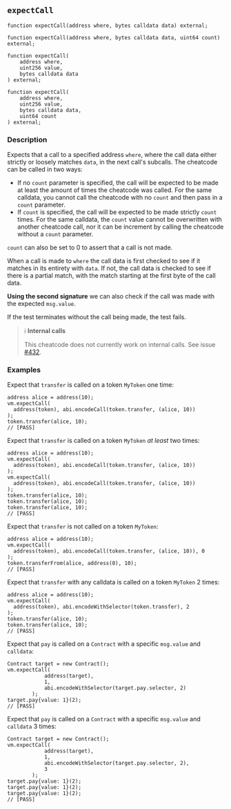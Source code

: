 ## `expectCall`

```solidity
function expectCall(address where, bytes calldata data) external;
```

```solidity
function expectCall(address where, bytes calldata data, uint64 count) external;
```

```solidity
function expectCall(
    address where,
    uint256 value,
    bytes calldata data
) external;
```

```solidity
function expectCall(
    address where,
    uint256 value,
    bytes calldata data,
    uint64 count
) external;
```

### Description

Expects that a call to a specified address `where`, where the call data either strictly or loosely matches `data`, in the next call's subcalls. The cheatcode can be called in two ways:

- If no `count` parameter is specified, the call will be expected to be made at least the amount of times the cheatcode was called. For the same calldata, you cannot call the cheatcode with no `count` and then pass in a `count` parameter.
- If `count` is specified, the call will be expected to be made strictly `count` times. For the same calldata, the `count` value cannot be overwritten with another cheatcode call, nor it can be increment by calling the cheatcode without a `count` parameter.

`count` can also be set to 0 to assert that a call is not made.

When a call is made to `where` the call data is first checked to see if it matches in its entirety with `data`. If not, the call data is checked to see if there is a partial match, with the match starting at the first byte of the call data.

**Using the second signature** we can also check if the call was made with the expected `msg.value`.

If the test terminates without the call being made, the test fails.

> ℹ️ **Internal calls**
>
> This cheatcode does not currently work on internal calls. See issue [#432](https://github.com/foundry-rs/foundry/issues/432).

### Examples

Expect that `transfer` is called on a token `MyToken` one time:

```solidity
address alice = address(10);
vm.expectCall(
  address(token), abi.encodeCall(token.transfer, (alice, 10))
);
token.transfer(alice, 10);
// [PASS]
```

Expect that `transfer` is called on a token `MyToken` *at least* two times:

```solidity
address alice = address(10);
vm.expectCall(
  address(token), abi.encodeCall(token.transfer, (alice, 10))
);
vm.expectCall(
  address(token), abi.encodeCall(token.transfer, (alice, 10))
);
token.transfer(alice, 10);
token.transfer(alice, 10);
token.transfer(alice, 10);
// [PASS]
```

Expect that `transfer` is not called on a token `MyToken`:

```solidity
address alice = address(10);
vm.expectCall(
  address(token), abi.encodeCall(token.transfer, (alice, 10)), 0
);
token.transferFrom(alice, address(0), 10);
// [PASS]
```

Expect that `transfer` with any calldata is called on a token `MyToken` 2 times:

```solidity
address alice = address(10);
vm.expectCall(
  address(token), abi.encodeWithSelector(token.transfer), 2
);
token.transfer(alice, 10);
token.transfer(alice, 10);
// [PASS]
```

Expect that `pay` is called on a `Contract` with a specific `msg.value` and `calldata`:

```solidity
Contract target = new Contract();
vm.expectCall(
            address(target),
            1,
            abi.encodeWithSelector(target.pay.selector, 2)
        );
target.pay{value: 1}(2);
// [PASS]
```

Expect that `pay` is called on a `Contract` with a specific `msg.value` and `calldata` 3 times:

```solidity
Contract target = new Contract();
vm.expectCall(
            address(target),
            1,
            abi.encodeWithSelector(target.pay.selector, 2),
            3
        );
target.pay{value: 1}(2);
target.pay{value: 1}(2);
target.pay{value: 1}(2);
// [PASS]
```

